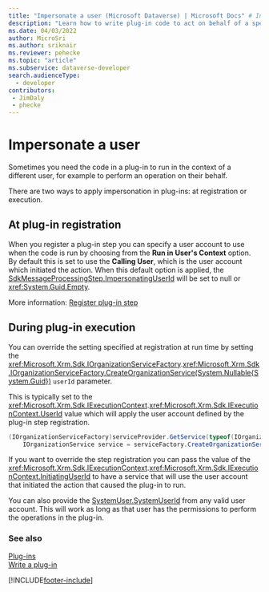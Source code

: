 ```yaml
---
title: "Impersonate a user (Microsoft Dataverse) | Microsoft Docs" # Intent and product brand in a unique string of 43-59 chars including spaces
description: "Learn how to write plug-in code to act on behalf of a specific user."
ms.date: 04/03/2022
author: MicroSri
ms.author: sriknair
ms.reviewer: pehecke
ms.topic: "article"
ms.subservice: dataverse-developer
search.audienceType: 
  - developer
contributors:
 - JimDaly
 - phecke
---
```

# Impersonate a user

Sometimes you need the code in a plug-in to run in the context of a different user, for example to perform an operation on their behalf.

There are two ways to apply impersonation in plug-ins: at registration or execution.

## At plug-in registration

When you register a plug-in step you can specify a user account to use when the code is run by choosing from the **Run in User's Context** option. By default this is set to use the **Calling User**, which is the user account which initiated the action. When this default option is applied, the [SdkMessageProcessingStep.ImpersonatingUserId](reference/entities/sdkmessageprocessingstep.md#BKMK_ImpersonatingUserId) will be set to null or <xref:System.Guid.Empty>.

More information: [Register plug-in step](register-plug-in.md#step-registration)

## During plug-in execution

You can override the setting specified at registration at run time by setting the <xref:Microsoft.Xrm.Sdk.IOrganizationServiceFactory>.<xref:Microsoft.Xrm.Sdk.IOrganizationServiceFactory.CreateOrganizationService(System.Nullable{System.Guid})> `userId` parameter.

This is typically set to the <xref:Microsoft.Xrm.Sdk.IExecutionContext>.<xref:Microsoft.Xrm.Sdk.IExecutionContext.UserId> value which will apply the user account defined by the plug-in step registration.

```csharp
(IOrganizationServiceFactory)serviceProvider.GetService(typeof(IOrganizationServiceFactory));
    IOrganizationService service = serviceFactory.CreateOrganizationService(context.UserId);
```

If you want to override the step registration you can pass the value of the <xref:Microsoft.Xrm.Sdk.IExecutionContext>.<xref:Microsoft.Xrm.Sdk.IExecutionContext.InitiatingUserId> to have a service that will use the user account that initiated the action that caused the plug-in to run.

You can also provide the [SystemUser.SystemUserId](reference/entities/systemuser.md#BKMK_SystemUserId) from any valid user account. This will work as long as that user has the permissions to perform the operations in the plug-in.

### See also

[Plug-ins](plug-ins.md)  
[Write a plug-in](write-plug-in.md)


[!INCLUDE[footer-include](../../includes/footer-banner.md)]
